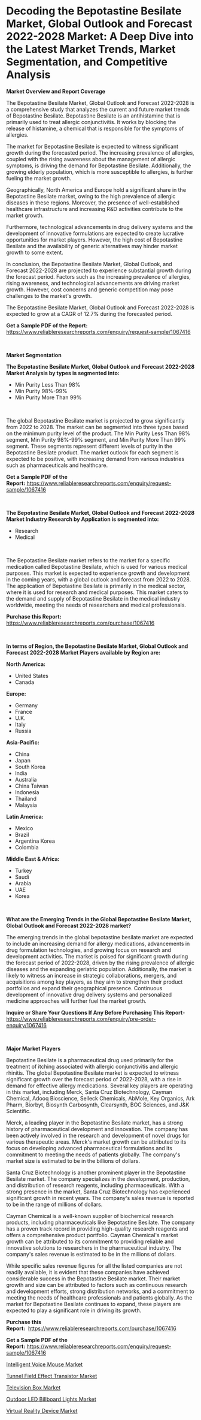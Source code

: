 <p><h1>Decoding the Bepotastine Besilate Market, Global Outlook and Forecast 2022-2028 Market: A Deep Dive into the Latest Market Trends, Market Segmentation, and Competitive Analysis</h1></p><p><strong>Market Overview and Report Coverage</strong></p>
<p><p>The Bepotastine Besilate Market, Global Outlook and Forecast 2022-2028 is a comprehensive study that analyzes the current and future market trends of Bepotastine Besilate. Bepotastine Besilate is an antihistamine that is primarily used to treat allergic conjunctivitis. It works by blocking the release of histamine, a chemical that is responsible for the symptoms of allergies. </p><p>The market for Bepotastine Besilate is expected to witness significant growth during the forecasted period. The increasing prevalence of allergies, coupled with the rising awareness about the management of allergic symptoms, is driving the demand for Bepotastine Besilate. Additionally, the growing elderly population, which is more susceptible to allergies, is further fueling the market growth.</p><p>Geographically, North America and Europe hold a significant share in the Bepotastine Besilate market, owing to the high prevalence of allergic diseases in these regions. Moreover, the presence of well-established healthcare infrastructure and increasing R&D activities contribute to the market growth. </p><p>Furthermore, technological advancements in drug delivery systems and the development of innovative formulations are expected to create lucrative opportunities for market players. However, the high cost of Bepotastine Besilate and the availability of generic alternatives may hinder market growth to some extent.</p><p>In conclusion, the Bepotastine Besilate Market, Global Outlook, and Forecast 2022-2028 are projected to experience substantial growth during the forecast period. Factors such as the increasing prevalence of allergies, rising awareness, and technological advancements are driving market growth. However, cost concerns and generic competition may pose challenges to the market's growth. </p><p>The Bepotastine Besilate Market, Global Outlook and Forecast 2022-2028 is expected to grow at a CAGR of 12.7% during the forecasted period.</p></p>
<p><strong>Get a Sample PDF of the Report:</strong> <a href="https://www.reliableresearchreports.com/enquiry/request-sample/1067416">https://www.reliableresearchreports.com/enquiry/request-sample/1067416</a></p>
<p>&nbsp;</p>
<p><strong>Market Segmentation</strong></p>
<p><strong>The Bepotastine Besilate Market, Global Outlook and Forecast 2022-2028 Market Analysis by types is segmented into:</strong></p>
<p><ul><li>Min Purity Less Than 98%</li><li>Min Purity 98%-99%</li><li>Min Purity More Than 99%</li></ul></p>
<p>&nbsp;</p>
<p><p>The global Bepotastine Besilate market is projected to grow significantly from 2022 to 2028. The market can be segmented into three types based on the minimum purity level of the product. The Min Purity Less Than 98% segment, Min Purity 98%-99% segment, and Min Purity More Than 99% segment. These segments represent different levels of purity in the Bepotastine Besilate product. The market outlook for each segment is expected to be positive, with increasing demand from various industries such as pharmaceuticals and healthcare.</p></p>
<p><strong>Get a Sample PDF of the Report:</strong>&nbsp;<a href="https://www.reliableresearchreports.com/enquiry/request-sample/1067416">https://www.reliableresearchreports.com/enquiry/request-sample/1067416</a></p>
<p>&nbsp;</p>
<p><strong>The Bepotastine Besilate Market, Global Outlook and Forecast 2022-2028 Market Industry Research by Application is segmented into:</strong></p>
<p><ul><li>Research</li><li>Medical</li></ul></p>
<p>&nbsp;</p>
<p><p>The Bepotastine Besilate market refers to the market for a specific medication called Bepotastine Besilate, which is used for various medical purposes. This market is expected to experience growth and development in the coming years, with a global outlook and forecast from 2022 to 2028. The application of Bepotastine Besilate is primarily in the medical sector, where it is used for research and medical purposes. This market caters to the demand and supply of Bepotastine Besilate in the medical industry worldwide, meeting the needs of researchers and medical professionals.</p></p>
<p><strong>Purchase this Report:</strong>&nbsp; <a href="https://www.reliableresearchreports.com/purchase/1067416">https://www.reliableresearchreports.com/purchase/1067416</a></p>
<p>&nbsp;</p>
<p><strong>In terms of Region, the Bepotastine Besilate Market, Global Outlook and Forecast 2022-2028 Market Players available by Region are:</strong></p>
<p>
    <p> <strong> North America: </strong>
        <ul>
            <li>United States</li>
            <li>Canada</li>
        </ul>
        </p> 
    <p> <strong> Europe: </strong>
        <ul>
            <li>Germany</li>
            <li>France</li>
            <li>U.K.</li>
            <li>Italy</li>
            <li>Russia</li>
        </ul>
        </p> 
    <p> <strong> Asia-Pacific: </strong>
        <ul>
            <li>China</li>
            <li>Japan</li>
            <li>South Korea</li>
            <li>India</li>
            <li>Australia</li>
            <li>China Taiwan</li>
            <li>Indonesia</li>
            <li>Thailand</li>
            <li>Malaysia</li>
        </ul>
        </p> 
    <p> <strong> Latin America: </strong>
        <ul>
            <li>Mexico</li>
            <li>Brazil</li>
            <li>Argentina Korea</li>
            <li>Colombia</li>
        </ul>
        </p> 
    <p> <strong> Middle East & Africa: </strong>
        <ul>
            <li>Turkey</li>
            <li>Saudi</li>
            <li>Arabia</li>
            <li>UAE</li>
            <li>Korea</li>
        </ul>
    </p>
    </p>
<p>&nbsp;</p>
<p><strong>What are the Emerging Trends in the Global Bepotastine Besilate Market, Global Outlook and Forecast 2022-2028 market?</strong></p>
<p><p>The emerging trends in the global bepotastine besilate market are expected to include an increasing demand for allergy medications, advancements in drug formulation technologies, and growing focus on research and development activities. The market is poised for significant growth during the forecast period of 2022-2028, driven by the rising prevalence of allergic diseases and the expanding geriatric population. Additionally, the market is likely to witness an increase in strategic collaborations, mergers, and acquisitions among key players, as they aim to strengthen their product portfolios and expand their geographical presence. Continuous development of innovative drug delivery systems and personalized medicine approaches will further fuel the market growth.</p></p>
<p><strong>Inquire or Share Your Questions If Any Before Purchasing This Report</strong>- <a href="https://www.reliableresearchreports.com/enquiry/pre-order-enquiry/1067416">https://www.reliableresearchreports.com/enquiry/pre-order-enquiry/1067416</a></p>
<p>&nbsp;</p>
<p><strong>Major Market Players</strong></p>
<p><p>Bepotastine Besilate is a pharmaceutical drug used primarily for the treatment of itching associated with allergic conjunctivitis and allergic rhinitis. The global Bepotastine Besilate market is expected to witness significant growth over the forecast period of 2022-2028, with a rise in demand for effective allergy medications. Several key players are operating in this market, including Merck, Santa Cruz Biotechnology, Cayman Chemical, Adooq Bioscience, Selleck Chemicals, AbMole, Key Organics, Ark Pharm, Biorbyt, Biosynth Carbosynth, Clearsynth, BOC Sciences, and J&K Scientific.</p><p>Merck, a leading player in the Bepotastine Besilate market, has a strong history of pharmaceutical development and innovation. The company has been actively involved in the research and development of novel drugs for various therapeutic areas. Merck's market growth can be attributed to its focus on developing advanced pharmaceutical formulations and its commitment to meeting the needs of patients globally. The company's market size is estimated to be in the billions of dollars.</p><p>Santa Cruz Biotechnology is another prominent player in the Bepotastine Besilate market. The company specializes in the development, production, and distribution of research reagents, including pharmaceuticals. With a strong presence in the market, Santa Cruz Biotechnology has experienced significant growth in recent years. The company's sales revenue is reported to be in the range of millions of dollars.</p><p>Cayman Chemical is a well-known supplier of biochemical research products, including pharmaceuticals like Bepotastine Besilate. The company has a proven track record in providing high-quality research reagents and offers a comprehensive product portfolio. Cayman Chemical's market growth can be attributed to its commitment to providing reliable and innovative solutions to researchers in the pharmaceutical industry. The company's sales revenue is estimated to be in the millions of dollars.</p><p>While specific sales revenue figures for all the listed companies are not readily available, it is evident that these companies have achieved considerable success in the Bepotastine Besilate market. Their market growth and size can be attributed to factors such as continuous research and development efforts, strong distribution networks, and a commitment to meeting the needs of healthcare professionals and patients globally. As the market for Bepotastine Besilate continues to expand, these players are expected to play a significant role in driving its growth.</p></p>
<p><strong>Purchase this Report:</strong>&nbsp;&nbsp;<a href="https://www.reliableresearchreports.com/purchase/1067416">https://www.reliableresearchreports.com/purchase/1067416</a></p>
<p></p>
<p><strong>Get a Sample PDF of the Report:</strong>&nbsp;<a href="https://www.reliableresearchreports.com/enquiry/request-sample/1067416">https://www.reliableresearchreports.com/enquiry/request-sample/1067416</a></p>
<p><p><a href="https://www.linkedin.com/pulse/intelligent-voice-mouse-market-insights-players-forecast-fnoue/">Intelligent Voice Mouse Market</a></p><p><a href="https://www.reportprime.com/tunnel-field-effect-transistor-r5512">Tunnel Field Effect Transistor Market</a></p><p><a href="https://medium.com/@drakesporer988/television-box-market-size-growth-forecast-2023-2030-81ab4ba088bd">Television Box Market</a></p><p><a href="https://www.linkedin.com/pulse/decoding-outdoor-led-billboard-lights-market-deep-dive-latest-ygqde/">Outdoor LED Billboard Lights Market</a></p><p><a href="https://medium.com/@cletaturner879789/virtual-reality-device-market-size-growth-forecast-2023-2030-a2078933e700">Virtual Reality Device Market</a></p></p>